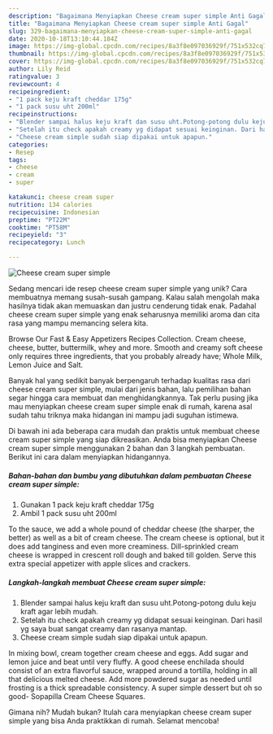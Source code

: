 ```yaml
---
description: "Bagaimana Menyiapkan Cheese cream super simple Anti Gagal"
title: "Bagaimana Menyiapkan Cheese cream super simple Anti Gagal"
slug: 329-bagaimana-menyiapkan-cheese-cream-super-simple-anti-gagal
date: 2020-10-18T13:10:44.184Z
image: https://img-global.cpcdn.com/recipes/8a3f8e097036929f/751x532cq70/cheese-cream-super-simple-foto-resep-utama.jpg
thumbnail: https://img-global.cpcdn.com/recipes/8a3f8e097036929f/751x532cq70/cheese-cream-super-simple-foto-resep-utama.jpg
cover: https://img-global.cpcdn.com/recipes/8a3f8e097036929f/751x532cq70/cheese-cream-super-simple-foto-resep-utama.jpg
author: Lily Reid
ratingvalue: 3
reviewcount: 4
recipeingredient:
- "1 pack keju kraft cheddar 175g"
- "1 pack susu uht 200ml"
recipeinstructions:
- "Blender sampai halus keju kraft dan susu uht.Potong-potong dulu keju kraft agar lebih mudah."
- "Setelah itu check apakah creamy yg didapat sesuai keinginan. Dari hasil yg saya buat sangat creamy dan rasanya mantap."
- "Cheese cream simple sudah siap dipakai untuk apapun."
categories:
- Resep
tags:
- cheese
- cream
- super

katakunci: cheese cream super 
nutrition: 134 calories
recipecuisine: Indonesian
preptime: "PT22M"
cooktime: "PT58M"
recipeyield: "3"
recipecategory: Lunch

---
```



![Cheese cream super simple](https://img-global.cpcdn.com/recipes/8a3f8e097036929f/751x532cq70/cheese-cream-super-simple-foto-resep-utama.jpg)

Sedang mencari ide resep cheese cream super simple yang unik? Cara membuatnya memang susah-susah gampang. Kalau salah mengolah maka hasilnya tidak akan memuaskan dan justru cenderung tidak enak. Padahal cheese cream super simple yang enak seharusnya memiliki aroma dan cita rasa yang mampu memancing selera kita.

Browse Our Fast &amp; Easy Appetizers Recipes Collection. Cream cheese, cheese, butter, buttermilk, whey and more. Smooth and creamy soft cheese only requires three ingredients, that you probably already have; Whole Milk, Lemon Juice and Salt.

Banyak hal yang sedikit banyak berpengaruh terhadap kualitas rasa dari cheese cream super simple, mulai dari jenis bahan, lalu pemilihan bahan segar hingga cara membuat dan menghidangkannya. Tak perlu pusing jika mau menyiapkan cheese cream super simple enak di rumah, karena asal sudah tahu triknya maka hidangan ini mampu jadi suguhan istimewa.


Di bawah ini ada beberapa cara mudah dan praktis untuk membuat cheese cream super simple yang siap dikreasikan. Anda bisa menyiapkan Cheese cream super simple menggunakan 2 bahan dan 3 langkah pembuatan. Berikut ini cara dalam menyiapkan hidangannya.

<!--inarticleads1-->

##### Bahan-bahan dan bumbu yang dibutuhkan dalam pembuatan Cheese cream super simple:

1. Gunakan 1 pack keju kraft cheddar 175g
1. Ambil 1 pack susu uht 200ml


To the sauce, we add a whole pound of cheddar cheese (the sharper, the better) as well as a bit of cream cheese. The cream cheese is optional, but it does add tanginess and even more creaminess. Dill-sprinkled cream cheese is wrapped in crescent roll dough and baked till golden. Serve this extra special appetizer with apple slices and crackers. 

<!--inarticleads2-->

##### Langkah-langkah membuat Cheese cream super simple:

1. Blender sampai halus keju kraft dan susu uht.Potong-potong dulu keju kraft agar lebih mudah.
1. Setelah itu check apakah creamy yg didapat sesuai keinginan. Dari hasil yg saya buat sangat creamy dan rasanya mantap.
1. Cheese cream simple sudah siap dipakai untuk apapun.


In mixing bowl, cream together cream cheese and eggs. Add sugar and lemon juice and beat until very fluffy. A good cheese enchilada should consist of an extra flavorful sauce, wrapped around a tortilla, holding in all that delicious melted cheese. Add more powdered sugar as needed until frosting is a thick spreadable consistency. A super simple dessert but oh so good- Sopapilla Cream Cheese Squares. 

Gimana nih? Mudah bukan? Itulah cara menyiapkan cheese cream super simple yang bisa Anda praktikkan di rumah. Selamat mencoba!
